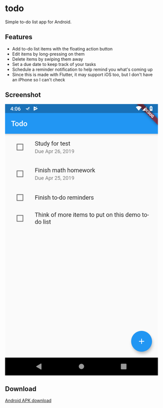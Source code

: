 # todo

Simple to-do list app for Android.

## Features
- Add to-do list items with the floating action button
- Edit items by long-pressing on them
- Delete items by swiping them away
- Set a due date to keep track of your tasks
- Schedule a reminder notification to help remind you what's coming up
- Since this is made with Flutter, it may support iOS too, but I don't have an iPhone so I can't check

## Screenshot
![](screenshot.png)

## Download
[Android APK download](https://github.com/dkter/todo/releases/download/1.1/todo.apk)
